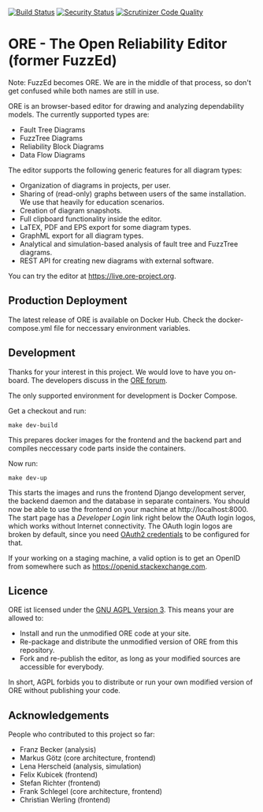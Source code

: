[![Build Status](https://travis-ci.org/troeger/fuzzed.svg?branch=master)](https://travis-ci.org/troeger/fuzzed)
[![Security Status](https://pyup.io/repos/github/troeger/fuzzed/shield.svg)]( https://pyup.io/repos/github/troeger/fuzzed/)
[![Scrutinizer Code Quality](https://scrutinizer-ci.com/g/troeger/fuzzed/badges/quality-score.png?b=master)](https://scrutinizer-ci.com/g/troeger/fuzzed/?branch=master)

# ORE - The Open Reliability Editor (former FuzzEd)

Note: FuzzEd becomes ORE. We are in the middle of that process, so don't get confused while both names are still in use.

ORE is an browser-based editor for drawing and analyzing dependability models. The currently supported types are:

* Fault Tree Diagrams
* FuzzTree Diagrams
* Reliability Block Diagrams
* Data Flow Diagrams

The editor supports the following generic features for all diagram types:

* Organization of diagrams in projects, per user.
* Sharing of (read-only) graphs between users of the same installation. We use that heavily for education scenarios.
* Creation of diagram snapshots.
* Full clipboard functionality inside the editor.
* LaTEX, PDF and EPS export for some diagram types.
* GraphML export for all diagram types.
* Analytical and simulation-based analysis of fault tree and FuzzTree diagrams. 
* REST API for creating new diagrams with external software.

You can try the editor at https://live.ore-project.org.

## Production Deployment

The latest release of ORE is available on Docker Hub. Check the docker-compose.yml file for neccessary environment variables.

## Development

Thanks for your interest in this project. We would love to have you on-board. The developers discuss in the [ORE forum](https://groups.google.com/forum/#!forum/ore-dev).

The only supported environment for development is Docker Compose.

Get a checkout and run:

``make dev-build``

This prepares docker images for the frontend and the backend part and compiles neccessary code parts inside the containers.

Now run:

``make dev-up``

This starts the images and runs the frontend Django development server, the backend daemon and the database in separate containers. You should now be able to use the frontend on your machine at http://localhost:8000. The start page has a *Developer Login* link right below the OAuth login logos, which works without Internet connectivity.  The OAuth login logos are broken by default, since you need [OAuth2 credentials](https://github.com/troeger/fuzzed/wiki/OAuth2Cred) to be configured for that.

If your working on a staging machine, a valid option is to get an OpenID from somewhere such as https://openid.stackexchange.com.

## Licence

ORE ist licensed under the [GNU AGPL Version 3](http://en.wikipedia.org/wiki/Affero_General_Public_License). This means your are allowed to:

* Install and run the unmodified ORE code at your site.
* Re-package and distribute the unmodified version of ORE from this repository. 
* Fork and re-publish the editor, as long as your modified sources are accessible for everybody.

In short, AGPL forbids you to distribute or run your own modified version of ORE without publishing your code.
 
## Acknowledgements

People who contributed to this project so far:

* Franz Becker      (analysis)
* Markus Götz       (core architecture, frontend)
* Lena Herscheid    (analysis, simulation)
* Felix Kubicek     (frontend)
* Stefan Richter    (frontend)
* Frank Schlegel    (core architecture, frontend)
* Christian Werling (frontend)
